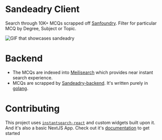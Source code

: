 # Sandeadry Client

Search through 10K+ MCQs scrapped off [Sanfoundry](https://sanfoundry.com/). Filter for particular MCQ by Degree, Subject or Topic.

![GIF that showcases sandeadry](public/sandeadry.gif)

# Backend

- The MCQs are indexed into [Meilisearch](https://meilisearch.com/) which provides near instant search experience.
- MCQs are scrapped by [Sandeadry-backend](https://github.com/smartclash/Sandeadry). It's written purely in [golang](https://golang.org/).

# Contributing

This project uses [`instantsearch-react`](https://github.com/algolia/react-instantsearch/) and custom widgets built upon it. And it's also a basic NextJS App. Check out it's [documentation](https://nextjs.org/) to get started
